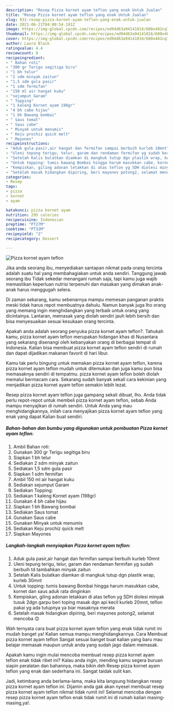 ```yaml
---
description: "Resep Pizza kornet ayam teflon yang enak Untuk Jualan"
title: "Resep Pizza kornet ayam teflon yang enak Untuk Jualan"
slug: 931-resep-pizza-kornet-ayam-teflon-yang-enak-untuk-jualan
date: 2021-06-21T04:00:54.191Z
image: https://img-global.cpcdn.com/recipes/ed94d63a94141016/680x482cq70/pizza-kornet-ayam-teflon-foto-resep-utama.jpg
thumbnail: https://img-global.cpcdn.com/recipes/ed94d63a94141016/680x482cq70/pizza-kornet-ayam-teflon-foto-resep-utama.jpg
cover: https://img-global.cpcdn.com/recipes/ed94d63a94141016/680x482cq70/pizza-kornet-ayam-teflon-foto-resep-utama.jpg
author: Laura Black
ratingvalue: 4.4
reviewcount: 8
recipeingredient:
- " Bahan roti"
- "300 gr Terigu segitiga biru"
- "1 bh telur"
- "2 sdm minyak zaitun"
- "1,5 sdm gula pasir"
- "1 sdm fermifan"
- "150 ml air hangat kuku"
- "sejumput Garam"
- " Topping"
- "1 kaleng Kornet ayam 198gr"
- "4 bh cabe hijau"
- "1 bh Bawang bombai"
- " Saus tomat"
- " Saus cabe"
- " Minyak untuk menumis"
- " Keju prochiz quick melt"
- " Mayones"
recipeinstructions:
- "Aduk gula pasir,air hangat dan fermifan sampai berbuih kurleb 10mnt"
- "Uleni tepung terigu, telur, garam dan rendaman fermifan yg sudah berbuih td tambahkan minyak zaitun"
- "Setelah Kalis bulatkan diamkan di mangkuk tutup dgn plastik wrap, kurleb 30mnt"
- "Untuk topping: tumis bawang Bombai hingga harum masukkan cabe, kornet dan saus aduk rata dinginkan"
- "Kempiskan, giling adonan letakkan di atas teflon yg SDH diolesi minyak tusuk 2dgn garpu beri toping masak dgn api kecil kurleb 20mnt, teflon pakai yg ada tutupnya ya biar masaknya merata"
- "Setelah masak hidangkan dipiring, beri mayones potong2, selamat mencoba 😊"
categories:
- Resep
tags:
- pizza
- kornet
- ayam

katakunci: pizza kornet ayam 
nutrition: 295 calories
recipecuisine: Indonesian
preptime: "PT27M"
cooktime: "PT32M"
recipeyield: "2"
recipecategory: Dessert

---
```



![Pizza kornet ayam teflon](https://img-global.cpcdn.com/recipes/ed94d63a94141016/680x482cq70/pizza-kornet-ayam-teflon-foto-resep-utama.jpg)

Jika anda seorang ibu, menyediakan santapan nikmat pada orang tercinta adalah suatu hal yang membahagiakan untuk anda sendiri. Tanggung jawab seorang ibu Tidak sekedar menangani rumah saja, tapi kamu juga wajib memastikan keperluan nutrisi terpenuhi dan masakan yang dimakan anak-anak harus menggugah selera.

Di zaman  sekarang, kamu sebenarnya mampu memesan panganan praktis meski tidak harus repot membuatnya dahulu. Namun banyak juga lho orang yang memang ingin menghidangkan yang terbaik untuk orang yang dicintainya. Lantaran, memasak yang diolah sendiri jauh lebih bersih dan bisa menyesuaikan sesuai kesukaan orang tercinta. 



Apakah anda adalah seorang penyuka pizza kornet ayam teflon?. Tahukah kamu, pizza kornet ayam teflon merupakan hidangan khas di Nusantara yang sekarang disenangi oleh kebanyakan orang di berbagai tempat di Indonesia. Kalian bisa membuat pizza kornet ayam teflon sendiri di rumah dan dapat dijadikan makanan favorit di hari libur.

Kamu tak perlu bingung untuk memakan pizza kornet ayam teflon, karena pizza kornet ayam teflon mudah untuk ditemukan dan juga kamu pun bisa memasaknya sendiri di tempatmu. pizza kornet ayam teflon boleh diolah memalui bermacam cara. Sekarang sudah banyak sekali cara kekinian yang menjadikan pizza kornet ayam teflon semakin lebih lezat.

Resep pizza kornet ayam teflon juga gampang sekali dibuat, lho. Anda tidak perlu repot-repot untuk membeli pizza kornet ayam teflon, sebab Anda mampu menyajikan di rumah sendiri. Untuk Anda yang mau menghidangkannya, inilah cara menyajikan pizza kornet ayam teflon yang enak yang dapat Kalian buat sendiri.

<!--inarticleads1-->

##### Bahan-bahan dan bumbu yang digunakan untuk pembuatan Pizza kornet ayam teflon:

1. Ambil  Bahan roti:
1. Gunakan 300 gr Terigu segitiga biru
1. Siapkan 1 bh telur
1. Sediakan 2 sdm minyak zaitun
1. Sediakan 1,5 sdm gula pasir
1. Siapkan 1 sdm fermifan
1. Ambil 150 ml air hangat kuku
1. Sediakan sejumput Garam
1. Sediakan  Topping:
1. Sediakan 1 kaleng Kornet ayam (198gr)
1. Gunakan 4 bh cabe hijau
1. Siapkan 1 bh Bawang bombai
1. Sediakan  Saus tomat
1. Gunakan  Saus cabe
1. Gunakan  Minyak untuk menumis
1. Sediakan  Keju prochiz quick melt
1. Siapkan  Mayones




<!--inarticleads2-->

##### Langkah-langkah menyiapkan Pizza kornet ayam teflon:

1. Aduk gula pasir,air hangat dan fermifan sampai berbuih kurleb 10mnt
1. Uleni tepung terigu, telur, garam dan rendaman fermifan yg sudah berbuih td tambahkan minyak zaitun
1. Setelah Kalis bulatkan diamkan di mangkuk tutup dgn plastik wrap, kurleb 30mnt
1. Untuk topping: tumis bawang Bombai hingga harum masukkan cabe, kornet dan saus aduk rata dinginkan
1. Kempiskan, giling adonan letakkan di atas teflon yg SDH diolesi minyak tusuk 2dgn garpu beri toping masak dgn api kecil kurleb 20mnt, teflon pakai yg ada tutupnya ya biar masaknya merata
1. Setelah masak hidangkan dipiring, beri mayones potong2, selamat mencoba 😊




Wah ternyata cara buat pizza kornet ayam teflon yang enak tidak rumit ini mudah banget ya! Kalian semua mampu menghidangkannya. Cara Membuat pizza kornet ayam teflon Sangat sesuai banget buat kalian yang baru mau belajar memasak maupun untuk anda yang sudah jago dalam memasak.

Apakah kamu ingin mulai mencoba membuat resep pizza kornet ayam teflon enak tidak ribet ini? Kalau anda ingin, mending kamu segera buruan siapin peralatan dan bahannya, maka bikin deh Resep pizza kornet ayam teflon yang enak dan sederhana ini. Sangat taidak sulit kan. 

Jadi, ketimbang anda berlama-lama, maka kita langsung hidangkan resep pizza kornet ayam teflon ini. Dijamin anda gak akan nyesel membuat resep pizza kornet ayam teflon nikmat tidak rumit ini! Selamat mencoba dengan resep pizza kornet ayam teflon enak tidak rumit ini di rumah kalian masing-masing,ya!.

